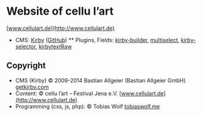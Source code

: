 # Website of cellu l’art

[www.cellulart.de](http://www.cellulart.de)

* CMS: [Kirby](https://getkirby.com) ([GitHub](https://github.com/getkirby))
** Plugins, Fields: [kirby-builder](https://github.com/TimOetting/kirby-builder), [multiselect](https://github.com/distantnative/multiselect), [kirby-selector](https://github.com/storypioneers/kirby-selector), [kirbytextRaw](https://github.com/jbeyerstedt/kirby-plugin-kirbytextRaw)

## Copyright
* CMS (Kirby) © 2009-2014 Bastian Allgeier (Bastian Allgeier GmbH) [getkirby.com](https://getkirby.com)
* Content: © cellu l’art – Festival Jena e.V. [www.cellulart.de](http://www.cellulart.de)
* Programming (css, js, php): © Tobias Wolf [tobiaswolf.me](https://tobiaswolf.me)